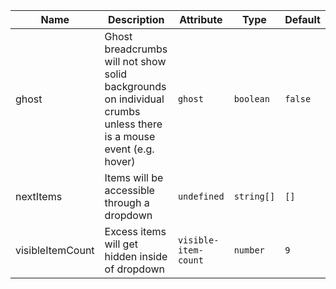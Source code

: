 | Name       | Description                   | Attribute        | Type                                      | Default             |
|------------|-------------------------------|------------------|-------------------------------------------|---------------------|
|ghost| Ghost breadcrumbs will not show solid backgrounds on individual crumbs unless there is a mouse event (e.g. hover) | `ghost` | `boolean` | `false` |
|nextItems| Items will be accessible through a dropdown | `undefined` | `string[]` | `[]` |
|visibleItemCount| Excess items will get hidden inside of dropdown | `visible-item-count` | `number` | `9` |

